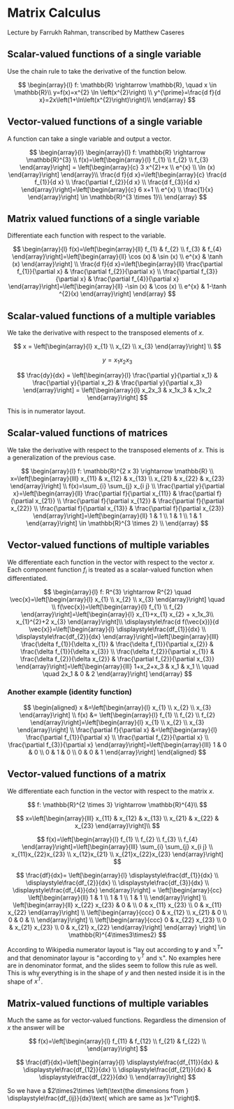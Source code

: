 # Matrix Calculus

Lecture by Farrukh Rahman, transcribed by Matthew Caseres

## Scalar-valued functions of a single variable

Use the chain rule to take the derivative of the function below.

$$
\begin{array}{l}
f: \mathbb{R} \rightarrow \mathbb{R}, \quad x \in \mathbb{R}\\
y=f(x)=x^{2} \ln \left(x^{2}\right) \\
y^{\prime}=\frac{d f}{d x}=2x\left(1+\ln\left(x^{2}\right)\right)\\
\end{array}
$$

## Vector-valued functions of a single variable

A function can take a single variable and output a vector.

$$
\begin{array}{l}
\begin{array}{l}
f: \mathbb{R} \rightarrow \mathbb{R}^{3} \\
f(x)=\left[\begin{array}{l}
f_{1} \\
f_{2} \\
f_{3}
\end{array}\right] = \left[\begin{array}{c}
3 x^{2}+x \\
e^{x} \\
\ln (x)
\end{array}\right]
\end{array}\\
\frac{d f}{d x}=\left[\begin{array}{c}
\frac{d f_{1}}{d x} \\
\frac{\partial f_{2}}{d x} \\
\frac{d f_{3}}{d x}
\end{array}\right]=\left[\begin{array}{c}
6 x+1 \\
e^{x} \\
\frac{1}{x}
\end{array}\right] \in \mathbb{R}^{3 \times 1}\\
\end{array}
$$

## Matrix valued functions of a single variable

Differentiate each function with respect to the variable.

$$
\begin{array}{l}
f(x)=\left[\begin{array}{ll}
f_{1} & f_{2} \\
f_{3} & f_{4}
\end{array}\right]=\left[\begin{array}{ll}
\cos (x) & \sin (x) \\
e^{x} & \tanh (x)
\end{array}\right] \\
\frac{d f}{d x}=\left[\begin{array}{ll}
\frac{\partial f_{1}}{\partial x} & \frac{\partial f_{2}}{\partial x} \\
\frac{\partial f_{3}}{\partial x} & \frac{\partial f_{4}}{\partial x}
\end{array}\right]=\left[\begin{array}{ll}
-\sin (x) & \cos (x) \\
e^{x} & 1-\tanh ^{2}(x)
\end{array}\right]
\end{array}
$$

## Scalar-valued functions of a multiple variables

We take the derivative with respect to the transposed elements of $x$.

$$
x = \left[\begin{array}{l}
x_{1} \\
x_{2} \\
x_{3}
\end{array}\right]
\\
$$

$$
y = x_1x_2x_3
$$

$$
\frac{dy}{dx} = \left[\begin{array}{l}
\frac{\partial y}{\partial x_1} &
\frac{\partial y}{\partial x_2}  &
\frac{\partial y}{\partial x_3} 
\end{array}\right] = \left[\begin{array}{l}
x_2x_3 &
x_1x_3 &
x_1x_2
\end{array}\right]
$$

This is in numerator layout. 

## Scalar-valued functions of matrices

We take the derivative with respect to the transposed elements of $x$. This is a generalization of the previous case.

$$
\begin{array}{l}
f: \mathbb{R}^{2 x 3} \rightarrow  \mathbb{R} \\
x=\left[\begin{array}{lll}
x_{11} & x_{12} & x_{13} \\
x_{21} & x_{22} & x_{23}
\end{array}\right] \\
f(x)=\sum_{i} \sum_{j} x_{i j} \\
\frac{\partial y}{\partial x}=\left[\begin{array}{ll}
\frac{\partial f}{\partial x_{11}} & \frac{\partial f}{\partial x_{21}} \\
\frac{\partial f}{\partial x_{12}} & \frac{\partial f}{\partial x_{22}} \\
\frac{\partial f}{\partial x_{13}} & \frac{\partial f}{\partial x_{23}}
\end{array}\right]=\left[\begin{array}{ll}
1 & 1 \\
1 & 1 \\
1 & 1
\end{array}\right] \in \mathbb{R}^{3 \times 2} \\
\end{array}
$$


## Vector-valued functions of multiple variables

We differentiate each function in the vector with respect to the vector $x$. Each component function $f_i$ is treated as a scalar-valued function when differentiated.

$$
\begin{array}{l}
f: R^{3} \rightarrow R^{2} \quad \vec{x}=\left[\begin{array}{l}
x_{1} \\
x_{2} \\
x_{3}
\end{array}\right] \quad \\ f(\vec{x})=\left[\begin{array}{l}
f_{1} \\
f_{2}
\end{array}\right]=\left[\begin{array}{l}
x_{1}+x_{1} x_{2} + x_1x_3\\
x_{1}^{2}+2 x_{3}
\end{array}\right]\\
\displaystyle\frac{d f(\vec{x})}{d \vec{x}}=\left[\begin{array}{l}
\displaystyle\frac{df_{1}}{dx} \\
\displaystyle\frac{df_{2}}{dx}
\end{array}\right]=\left[\begin{array}{lll}
\frac{\delta f_{1}}{\delta x_{1}} & \frac{\delta f_{1}}{\partial x_{2}} & \frac{\delta f_{1}}{\delta x_{3}} \\
\frac{\delta f_{2}}{\partial x_{1}} & \frac{\delta f_{2}}{\delta x_{2}} & \frac{\partial f_{2}}{\partial x_{3}}
\end{array}\right]=\left[\begin{array}{lll}
1+x_2+x_3 & x_1 & x_1 \\
 \quad \quad 2x_1 & 0 & 2
\end{array}\right]
\end{array}
$$

### Another example (identity function)

$$
\begin{aligned}
x &=\left[\begin{array}{l}
x_{1} \\
x_{2} \\
x_{3}
\end{array}\right] \\
f(x) &= \left[\begin{array}{l}
f_{1} \\
f_{2} \\
f_{2}
\end{array}\right]=\left[\begin{array}{l}
x_{1} \\
x_{2} \\
x_{3}
\end{array}\right] \\
\frac{\partial f}{\partial x} &=\left[\begin{array}{l}
\frac{\partial f_{1}}{\partial x} \\
\frac{\partial f_{2}}{\partial x} \\
\frac{\partial f_{3}}{\partial x}
\end{array}\right]=\left[\begin{array}{lll}
1 & 0 & 0 \\
0 & 1 & 0 \\
0 & 0 & 1
\end{array}\right]
\end{aligned}
$$

## Vector-valued functions of a matrix

We differentiate each function in the vector with respect to the matrix $x$.

$$
f: \mathbb{R}^{2 \times 3} \rightarrow \mathbb{R}^{4}\\
$$

$$
x=\left[\begin{array}{lll}
x_{11} & x_{12} & x_{13} \\
x_{21} & x_{22} & x_{23}
\end{array}\right]\\
$$

$$
f(x)=\left[\begin{array}{l}
f_{1} \\
f_{2} \\
f_{3} \\
f_{4}
\end{array}\right]=\left[\begin{array}{lll}
\sum_{i} \sum_{j} x_{i j}  \\
x_{11}x_{22}x_{23} \\
x_{12}x_{21} \\
x_{21}x_{22}x_{23}
\end{array}\right]
$$

$$
\frac{df}{dx}= \left[\begin{array}{l}
\displaystyle\frac{df_{1}}{dx} \\
\displaystyle\frac{df_{2}}{dx} \\
\displaystyle\frac{df_{3}}{dx} \\
\displaystyle\frac{df_{4}}{dx}
\end{array}\right] =
\left[\begin{array}{cc}
\left[\begin{array}{ll}
1 & 1 \\
1 & 1 \\
1 & 1 \\
\end{array}\right] \\
\left[\begin{array}{ll}
x_{22} x_{23} & 0 & \\
0 & x_{11} x_{23} \\
0 & x_{11} x_{22}
\end{array}\right] \\
\left[\begin{array}{ccc}
0 & x_{12} \\
x_{21} & 0 \\
0 & 0 & \\
\end{array}\right] \\
\left[\begin{array}{ccc}
0 & x_{22} x_{23} \\
0 & x_{21} x_{23} \\
0 & x_{21} x_{22}
\end{array}\right]
\end{array}
\right] \in \mathbb{R}^{4\times3\times2}
$$

According to Wikipedia numerator layout is "lay out according to **y** and $\mathbb{x}^T$" and that denominator layour is "according to $\mathbb{y}^T$ and $\mathbb{x}$". No examples here are in denominator format, and the slides seem to follow this rule as well. This is why everything is in the shape of $y$ and then nested inside it is in the shape of $x^T$.


## Matrix-valued functions of multiple variables

Much the same as for vector-valued functions. Regardless the dimension of $x$ the answer will be

$$
f(x)=\left[\begin{array}{l}
f_{11} & f_{12} \\
f_{21} & f_{22} \\
\end{array}\right]
$$

$$
\frac{df}{dx}=\left[\begin{array}{l}
\displaystyle\frac{df_{11}}{dx} & \displaystyle\frac{df_{12}}{dx} \\
\displaystyle\frac{df_{21}}{dx} & \displaystyle\frac{df_{22}}{dx} \\
\end{array}\right]
$$

So we have a $2\times2\times \left(\text{the dimensions from } \displaystyle\frac{df_{ij}}{dx}\text{ which are same as }x^T\right)$.
